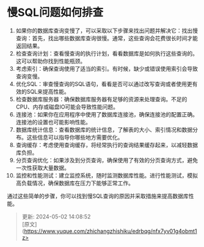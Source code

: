 # 慢SQL问题如何排查

1. 如果你的数据库查询变慢了，可以采取以下步骤来找出问题并解决它：找出慢查询：首先，找出哪些数据库查询很慢。通常，这些查询会花费很长时间才能返回结果。
2. 检查查询计划：查看慢查询的执行计划，看看数据库是如何执行这些查询的。这可以帮助你找到性能瓶颈。
3. 考虑索引：确保查询使用了适当的索引。有时候，缺少或错误使用索引会导致查询变慢。
4. 优化SQL：审查慢查询的SQL语句，看看是否可以通过改写查询或者使用更有效的SQL来提高性能。
5. 检查数据库服务器：确保数据库服务器有足够的资源来处理查询。不足的CPU、内存或磁盘IO可能会导致性能问题。
6. 连接池：如果你在应用程序中使用了数据库连接池，确保连接池的配置正确。连接池的设置也可能影响性能。
7. 数据库统计信息：查看数据库的统计信息，了解表的大小、索引情况和数据分布。这些信息可以指导你哪些地方需要优化。
8. 查询缓存：考虑使用查询缓存，将经常执行的查询结果缓存起来，以减轻数据库负担。
9. 分页查询优化：如果涉及到分页查询，确保使用了有效的分页查询方式，避免一次性获取大量数据。
10. 监控和性能测试：建立监控系统，随时监测数据库性能。进行性能测试，模拟高负载情况，确保数据库在压力下能够正常工作。

通过这些简单的步骤，你可以找到慢SQL查询的原因并采取措施来提高数据库性能。



> 更新: 2024-05-02 14:08:52  
> [原文](https://www.yuque.com/zhichangzhishiku/edrbqg/nfx7yv01g4obmt1z>
